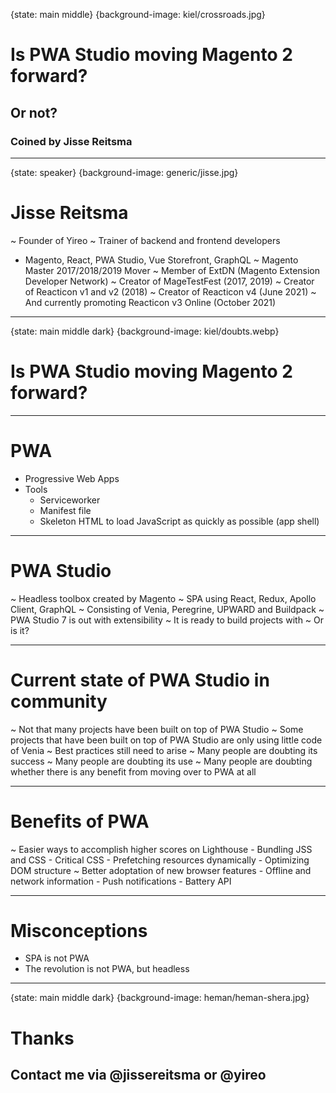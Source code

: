 {state: main middle}
{background-image: kiel/crossroads.jpg}
# Is PWA Studio moving Magento 2 forward?
## Or not?
### Coined by Jisse Reitsma

---
{state: speaker}
{background-image: generic/jisse.jpg}
# Jisse Reitsma
~ Founder of Yireo
~ Trainer of backend and frontend developers
  - Magento, React, PWA Studio, Vue Storefront, GraphQL
~ Magento Master 2017/2018/2019 Mover
~ Member of ExtDN (Magento Extension Developer Network)
~ Creator of MageTestFest (2017, 2019)
~ Creator of Reacticon v1 and v2 (2018)
~ Creator of Reacticon v4 (June 2021)
~ And currently promoting Reacticon v3 Online (October 2021)

---
{state: main middle dark}
{background-image: kiel/doubts.webp}
# Is PWA Studio moving Magento 2 forward?

---
# PWA
- Progressive Web Apps
- Tools
	- Serviceworker
	- Manifest file
	- Skeleton HTML to load JavaScript as quickly as possible (app shell)

---
# PWA Studio
~ Headless toolbox created by Magento
~ SPA using React, Redux, Apollo Client, GraphQL
~ Consisting of Venia, Peregrine, UPWARD and Buildpack
~ PWA Studio 7 is out with extensibility
~ It is ready to build projects with
~ Or is it?

---
# Current state of PWA Studio in community
~ Not that many projects have been built on top of PWA Studio
~ Some projects that have been built on top of PWA Studio are only using little code of Venia
~ Best practices still need to arise
~ Many people are doubting its success
~ Many people are doubting its use
~ Many people are doubting whether there is any benefit from moving over to PWA at all

---
# Benefits of PWA
~ Easier ways to accomplish higher scores on Lighthouse
	- Bundling JSS and CSS
	- Critical CSS
	- Prefetching resources dynamically
	- Optimizing DOM structure
~ Better adoptation of new browser features
	- Offline and network information
	- Push notifications
	- Battery API


---
# Misconceptions
- SPA is not PWA
- The revolution is not PWA, but headless

---
{state: main middle dark}
{background-image: heman/heman-shera.jpg}
# Thanks
## Contact me via @jissereitsma or @yireo
